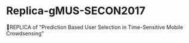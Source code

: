 # Replica-gMUS-SECON2017
 📅REPLICA of "Prediction Based User Selection in Time-Sensitive Mobile Crowdsensing"
